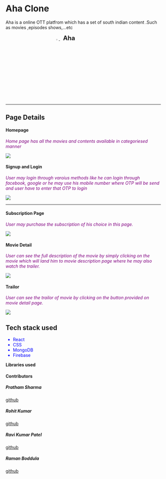 # Aha Clone

<p>Aha is a online OTT platfrom which has a set of south indian content .Such as movies ,episodes shows,...etc</p>

<span>
<div style="margin:auto; display:flex; items:center; justify-content:center">
<span>
 <a href="https://aha-rohit-0310.vercel.app/" target="blank">
<img src="https://github.com/Spratham72/Aha-Clone/blob/main/public/Screenshots/logo.jpg?raw=true" style="width:5%" alt="Unable To Load" style="display:inline"/>
 </a>
 <span>
<span style="font-Size:20px; font-weight:bold; margin-left:10px">Aha</span>
</div>
<hr></hr>

## Page Details

#### Homepage

 *<p style="color:purple">Home page has all the movies and contents available in categoriesed manner</p>*

 <img src="https://github.com/Spratham72/Aha-Clone/blob/main/public/Screenshots/Screenshot%20from%202022-01-23%2016-41-00.png?raw=true"/>

#### Signup and Login


*<p style="color:purple">User may login through varoius methods like he can login through facebook, google or he may use his mobile number where OTP will be send and user have to enter that OTP to login</p>*

 <img src="https://github.com/Spratham72/Aha-Clone/blob/main/public/Screenshots/Screenshot%20from%202022-01-23%2016-41-19.png?raw=true"/>
 
<hr>


 
#### Subscription Page

*<p style="color:purple">User may purchase the subscription of his choice in this page.</p>*

 <img src="https://github.com/Spratham72/Aha-Clone/blob/main/public/Screenshots/subscribe.png?raw=true">

 #### Movie Detail

*<p style="color:purple">User can see the full description of the movie by simply clicking on the movie which will land him to movie description page where he may also watch the trailer.</p>*
<img src="https://github.com/Spratham72/Aha-Clone/blob/main/public/Screenshots/Screenshot%20from%202022-01-23%2016-41-41.png?raw=true">
 
  #### Trailor

*<p style="color:purple">User can see the trailor of movie by clicking on the button provided on movie detail page.</p>*
<img src="https://github.com/Spratham72/Aha-Clone/blob/main/public/Screenshots/video_player.png?raw=true">



 <h2>Tech stack used</h2>

 <ul>

 <li style="color:blue">React</li>
 <li style="color:blue">CSS</li>
 <li style="color:blue">MongoDB</li>
 <li style="color:blue">Firebase</li>
 </ul>

 <p style="font-weight:bold">Libraries used<p>




<h4>Contributors</h4>

<h5>Pratham Sharma</h5>


[github](https://github.com/Spratham72)


<h5>Rohit Kumar</h5>


[github](https://github.com/Rohit-0310)


<h5>Ravi Kumar Patel</h5>


[github](https://github.com/Ravi-Krt-Patel)


<h5>Raman Boddula</h5>


[github](https://github.com/raman-boddula)
